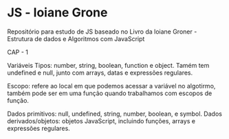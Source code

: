 # JS - loiane Grone
 Repositório para estudo de JS baseado no Livro da loiane Groner - Estrutura de dados e Algoritmos com JavaScript


CAP - 1 

Variáveis
Tipos: number, string, boolean, function e object. Tamém tem undefined e null, junto com arrays, datas e expressões regulares.

Escopo: refere ao local em que podemos acessar a variável no algotirmo, também pode ser em uma função quando trabalhamos com escopos de função. 

Dados primitivos: null, undefined, string, number, boolean, e symbol.
Dados derivados/objetos: objetos JavaScript, incluindo funções, arrays e expressões regulares.